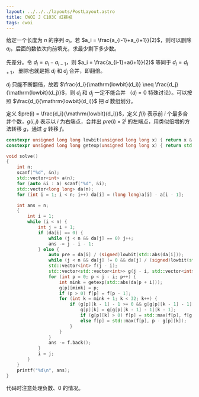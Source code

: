 ```yaml
---
layout: ../../../layouts/PostLayout.astro
title: CWOI J C103C 红裤衩
tags: cwoi
---
```


给定一个长度为 $n$ 的序列 $a_i$。若 $a_i = \frac{a_{i-1}+a_{i+1}}{2}$，则可以删除 $a_i$，后面的数依次向前填充，求最少剩下多少数。

先差分。令 $d_i = a_i - a_{i-1}$，则 $a_i = \frac{a_{i-1}+a{i+1}}{2}$ 等同于 $d_i = d_{i+1}$，
删除也就是把 $d_i$ 和 $d_j$ 合并，即翻倍。

$d_i$ 只能不断翻倍，故若 $\frac{d_i}{\mathrm{lowbit}(d_i)} \neq \frac{d_j}{\mathrm{lowbit}(d_j)}$，则 $d_i$ 和 $d_j$ 一定不能合并
（$d_i=0$ 特殊讨论）。可以按照 $\frac{d_i}{\mathrm{lowbit}(d_i)}$ 把 $d$ 数组划分。

定义 $pre(i) = \frac{d_i}{\mathrm{lowbit}(d_i)}$，定义 $f(i)$ 表示前 $i$ 个最多合并个数，$g(i, j)$ 表示以 $i$ 为右端点，合并出
$pre(i) \times 2^j$ 的左端点，用类似倍增的方法转移 $g$，通过 $g$ 转移 $f$。

```cpp
constexpr unsigned long long lowbit(unsigned long long x) { return x & -x; }
constexpr unsigned long long getexp(unsigned long long x) { return std::popcount(lowbit(x) - 1); }

void solve()
{
    int n;
    scanf("%d", &n);
    std::vector<int> a(n);
    for (auto &i : a) scanf("%d", &i);
    std::vector<long long> da(n);
    for (int i = 1; i < n; i++) da[i] = (long long)a[i] - a[i - 1];

    int ans = n;
    {
        int i = 1;
        while (i < n) {
            int j = i + 1;
            if (da[i] == 0) {
                while (j < n && da[j] == 0) j++;
                ans -= j - i - 1;
            } else {
                auto pre = da[i] / (signed)lowbit(std::abs(da[i]));
                while (j < n && da[j] != 0 && da[j] / (signed)lowbit(std::abs(da[j])) == pre) j++;
                std::vector<int> f(j - i);
                std::vector<std::vector<int>> g(j - i, std::vector<int>(32, -1));
                for (int p = 0; p < j - i; p++) {
                    int mink = getexp(std::abs(da[p + i]));
                    g[p][mink] = p;
                    if (p > 0) f[p] = f[p - 1];
                    for (int k = mink + 1; k < 32; k++) {
                        if (g[p][k - 1] - 1 >= 0 && g[g[p][k - 1] - 1][k - 1] >= 0) {
                            g[p][k] = g[g[p][k - 1] - 1][k - 1];
                            if (g[p][k] > 0) f[p] = std::max(f[p], f[g[p][k] - 1] + (p - g[p][k]));
                            else f[p] = std::max(f[p], p - g[p][k]);
                        }
                    }
                }
                ans -= f.back();
            }
            i = j;
        }
    }
    printf("%d\n", ans);
}
```

代码时注意处理负数、0 的情况。
